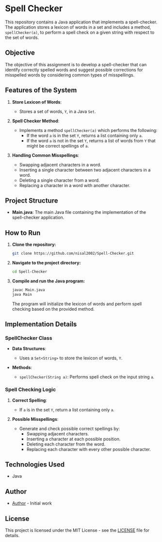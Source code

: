 # Spell Checker

This repository contains a Java application that implements a spell-checker. The application stores a lexicon of words in a set and includes a method, `spellChecker(a)`, to perform a spell check on a given string with respect to the set of words.

## Objective

The objective of this assignment is to develop a spell-checker that can identify correctly spelled words and suggest possible corrections for misspelled words by considering common types of misspellings.

## Features of the System

1. **Store Lexicon of Words**:
    - Stores a set of words, `Y`, in a Java `Set`.

2. **Spell Checker Method**:
    - Implements a method `spellChecker(a)` which performs the following:
      - If the word `a` is in the set `Y`, returns a list containing only `a`.
      - If the word `a` is not in the set `Y`, returns a list of words from `Y` that might be correct spellings of `a`.

3. **Handling Common Misspellings**:
    - Swapping adjacent characters in a word.
    - Inserting a single character between two adjacent characters in a word.
    - Deleting a single character from a word.
    - Replacing a character in a word with another character.

## Project Structure

- **Main.java**: The main Java file containing the implementation of the spell-checker application.

## How to Run

1. **Clone the repository:**

   ```bash
   git clone https://github.com/nisal2002/Spell-Checker.git
   ```

2. **Navigate to the project directory:**

   ```bash
   cd Spell-Checker
   ```

3. **Compile and run the Java program:**

   ```bash
   javac Main.java
   java Main
   ```

   The program will initialize the lexicon of words and perform spell checking based on the provided method.

## Implementation Details

### SpellChecker Class

- **Data Structures**:
  - Uses a `Set<String>` to store the lexicon of words, `Y`.

- **Methods**:
  - `spellChecker(String a)`: Performs spell check on the input string `a`.

### Spell Checking Logic

1. **Correct Spelling**:
   - If `a` is in the set `Y`, return a list containing only `a`.

2. **Possible Misspellings**:
   - Generate and check possible correct spellings by:
     - Swapping adjacent characters.
     - Inserting a character at each possible position.
     - Deleting each character from the word.
     - Replacing each character with every other possible character.

## Technologies Used

- Java

## Author

- [Author](nisal2002) - Initial work

## License

This project is licensed under the MIT License - see the [LICENSE](LICENSE) file for details.
